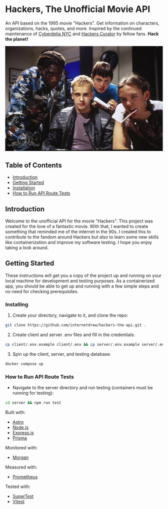# Hackers, The Unofficial Movie API

An API based on the 1995 movie "Hackers". Get information on characters, organizations, hacks, quotes, and more. Inspired by the continued maintenance of [Cyberdelia NYC](https://www.cyberdelianyc.com/) and [Hackers Curator](https://hackerscurator.com/) by fellow fans. **Hack the planet!**

![Image from Hackers movie](./server/public/assets/hackers.jpg)

## Table of Contents

- [Introduction](#introduction)
- [Getting Started](#getting-started)
- [Installation](#installing)
- [How to Run API Route Tests](#how-to-run-api-route-tests)

## Introduction

Welcome to the unofficial API for the movie "Hackers". This project was created for the love of a fantastic movie. With that, I wanted to create something that reminded me of the internet in the 90s. I created this to contribute to the fandom around Hackers but also to learn some new skills like containerization and improve my software testing. I hope you enjoy taking a look around.

## Getting Started

These instructions will get you a copy of the project up and running on your local machine for development and testing purposes. As a containerized app, you should be able to get up and running with a few simple steps and no need for checking prerequisites.

### Installing

1. Create your directory, navigate to it, and clone the repo:

```sh
git clone https://github.com/internetdrew/hackers-the-api.git .
```

2. Create client and server .env files and fill in the credentials:

```sh
cp client/.env.example client/.env && cp server/.env.example server/.env
```

3. Spin up the client, server, and testing database:

```sh
docker compose up
```

### How to Run API Route Tests

- Navigate to the server directory and run testing (containers must be running for testing):

```sh
cd server && npm run test
```

Built with:

- [Astro](https://astro.build/)
- [Node.js](https://nodejs.org/)
- [Express.js](https://expressjs.com/)
- [Prisma](https://www.prisma.io/)

Monitored with:

- [Morgan](https://github.com/expressjs/morgan)

Measured with:

- [Prometheus](https://www.npmjs.com/package/prom-client/v/11.5.3)

Tested with:

- [SuperTest](https://www.npmjs.com/package/supertest)
- [Vitest](https://vitest.dev/)
